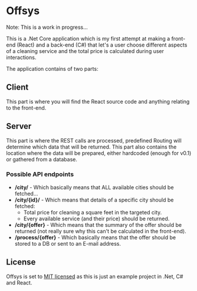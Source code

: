 # Offsys

Note: This is a work in progress...

This is a .Net Core application which is my first attempt at making a front-end (React) and
a back-end (C#) that let's a user choose different aspects of a cleaning service and the total
price is calculated during user interactions.

The application contains of two parts:


## Client

This part is where you will find the React source code and anything relating to the front-end.


## Server

This part is where the REST calls are processed, predefined Routing will determine which data
that will be returned. This part also contains the location where the data will be prepared, either
hardcoded (enough for v0.1) or gathered from a database.


### Possible API endpoints

* **/city/** - Which basically means that ALL available cities should be fetched...
* **/city/{id}/** - Which means that details of a specific city should be fetched:
  * Total price for cleaning a square feet in the targeted city.
  * Every available service (and their price) should be returned.
* **/city/{offer}** - Which means that the summary of the offer should be returned (not really sure why this can't be calculated in the front-end).
* **/process/{offer}** - Which basically means that the offer should be stored to a DB or sent to an E-mail address.

## License

Offsys is set to [MIT licensed](./LICENSE) as this is just an example project in .Net, C# and React.
